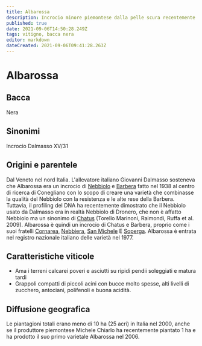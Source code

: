 ```yaml
---
title: Albarossa
description: Incrocio minore piemontese dalla pelle scura recentemente ripiantato da Michele Chiarlo
published: true
date: 2021-09-06T14:50:28.249Z
tags: vitigno, bacca nera
editor: markdown
dateCreated: 2021-09-06T09:41:28.263Z
---
```


# Albarossa

## Bacca
Nera
## Sinonimi
Incrocio Dalmasso XV/31


## Origini e parentele
Dal Veneto nel nord Italia. L'allevatore italiano Giovanni Dalmasso sosteneva che Albarossa era un incrocio di [Nebbiolo](/vitigni/Italia/bacca-nera/nebbiolo) e [Barbera](/vitigni/bacca-nera/barbera) fatto nel 1938 al centro di ricerca di Conegliano con lo scopo di creare una varietà che combinasse la qualità del Nebbiolo con la resistenza e le alte rese della Barbera. Tuttavia, il profiling del DNA ha recentemente dimostrato che il Nebbiolo usato da Dalmasso era in realtà Nebbiolo di Dronero, che non è affatto Nebbiolo ma un sinonimo di [Chatus](/vitigni/bacca-nera/chatus) (Torello Marinoni, Raimondi, Ruffa et al. 2009). Albarossa è quindi un incrocio di Chatus e Barbera, proprio come i suoi fratelli [Cornarea](/vitigni/bacca-nera/cornarea), [Nebbiera](/vitigni/bacca-nera/nebbiera), [San Michele](/vitigni/bacca-nera/san-michele) E [Soperga](/vitigni/bacca-nera/soperga). Albarossa è entrata nel registro nazionale italiano delle varietà nel 1977.

## Caratteristiche viticole
- Ama i terreni calcarei poveri e asciutti su ripidi pendii soleggiati e matura tardi
- Grappoli compatti di piccoli acini con bucce molto spesse, alti livelli di zucchero, antociani, polifenoli e buona acidità.

## Diffusione geografica
Le piantagioni totali erano meno di 10 ha (25 acri) in Italia nel 2000, anche se il produttore piemontese Michele Chiarlo ha recentemente piantato 1 ha e ha prodotto il suo primo varietale Albarossa nel 2006.